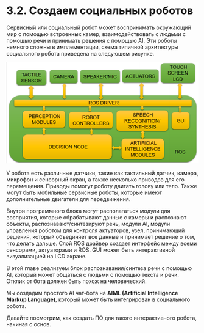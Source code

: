 # 3.2. Создаем социальных роботов

Сервисный или социальный робот может воспринимать окружающий мир с помощью встроенных камер, взаимодействовать с людьми с помощью речи и принимать решения с помощью AI. Эти роботы немного сложны в имплементации, схема типичной архитектуры социального робота приведена на следующем рисунке.

![](../../.gitbook/assets/image%20%2810%29.png)

У робота есть различные датчики, такие как тактильный датчик, камера, микрофон и сенсорный экран, а также несколько приводов для его перемещения. Приводы помогут роботу двигать голову или тело. Также могут быть мобильные сервисные роботы, которые имеют дополнительные двигатели для передвижения.

Внутри программного блока могут располагаться модули для восприятия, которые обрабатывают данные с камеры и распознают объекты, распознавают/синтезируют речь, модули AI, модули управления роботом для контроля актуаторов, узел, принимающий решения, который объединяет все данные и принимает решение о том, что делать дальше. Слой ROS драйвер создает интерфейс между всеми сенсорами, актуаторами и ROS. GUI может быть интерактивной визуализацией на LCD экране.

В этой главе реализуем блок распознавания/синтеза речи с помощью AI, который может общаться с людьми с помощью текста и речи. Отклик от бота должен быть похож на человеческий.

Мы создадим простого AI чат-бота на **AIML \(Artificial Intelligence Markup Language\)**, который может быть интегрирован в социального робота.

Давайте посмотрим, как создать ПО  для такого интерактивного робота, начиная с основ.

